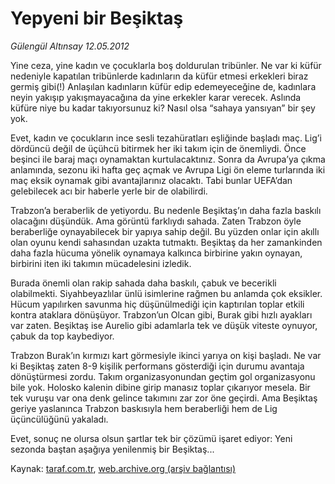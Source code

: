# Yepyeni bir Beşiktaş

*Gülengül Altınsay 12.05.2012*

<div class="yazi"><p>Yine ceza, yine kadın ve çocuklarla boş doldurulan tribünler. Ne var ki küfür nedeniyle kapatılan tribünlerde kadınların da küfür etmesi erkekleri biraz germiş gibi(!) Anlaşılan kadınların küfür edip edemeyeceğine de, kadınlara neyin yakışıp yakışmayacağına da yine erkekler karar verecek. Aslında küfüre niye bu kadar takıyorsunuz ki? Nasıl olsa “sahaya yansıyan” bir şey yok.</p>
<p>Evet, kadın ve çocukların ince sesli tezahüratları eşliğinde başladı maç. Lig’i dördüncü değil de üçühcü bitirmek her iki takım için de önemliydi. Önce beşinci ile baraj maçı oynamaktan kurtulacaktınız. Sonra da Avrupa’ya çıkma anlamında, sezonu iki hafta geç açmak ve Avrupa Ligi ön eleme turlarında iki maç eksik oynamak gibi avantajlarınız olacaktı. Tabi bunlar UEFA’dan gelebilecek acı bir haberle yerle bir de olabilirdi.</p>
<p>Trabzon’a beraberlik de yetiyordu. Bu nedenle Beşiktaş’ın daha fazla baskılı olacağını düşündük. Ama görüntü farklıydı sahada. Zaten Trabzon öyle beraberliğe oynayabilecek bir yapıya sahip değil. Bu yüzden onlar için akıllı olan oyunu kendi sahasından uzakta tutmaktı. Beşiktaş da her zamankinden daha fazla hücuma yönelik oynamaya kalkınca birbirine yakın oynayan, birbirini iten iki takımın mücadelesini izledik.</p>
<p>Burada önemli olan rakip sahada daha baskılı, çabuk ve becerikli olabilmekti. Siyahbeyazlılar ünlü isimlerine rağmen bu anlamda çok eksikler. Hücum yapılırken savunma hiç düşünülmediği için kaptırılan toplar etkili kontra ataklara dönüşüyor. Trabzon’un Olcan gibi, Burak gibi hızlı ayakları var zaten. Beşiktaş ise Aurelio gibi adamlarla tek ve düşük viteste oynuyor, çabuk da top kaybediyor.</p>
<p>Trabzon Burak’ın kırmızı kart görmesiyle ikinci yarıya on kişi başladı. Ne var ki Beşiktaş zaten 8-9 kişilik performans gösterdiği için durumu avantaja dönüştürmesi zordu. Takım organizasyonundan geçtim gol organizasyonu bile yok. Holosko kalenin dibine girip manasız toplar çıkarıyor mesela. Bir tek vuruşu var ona denk gelince takımını zar zor öne geçirdi. Ama Beşiktaş geriye yaslanınca Trabzon baskısıyla hem beraberliği hem de Lig üçüncülüğünü yakaladı.</p>
<p>Evet, sonuç ne olursa olsun şartlar tek bir çözümü işaret ediyor: Yeni sezonda baştan aşağıya yenilenmiş bir Beşiktaş...</p>
</div>

Kaynak: [taraf.com.tr](http://www.taraf.com.tr/gulengul-altinsay/makale-yepyeni-bir-besiktas.htm), [web.archive.org (arşiv bağlantısı)](http://web.archive.org/web/20130624082040/http://www.taraf.com.tr/gulengul-altinsay/makale-yepyeni-bir-besiktas.htm)
